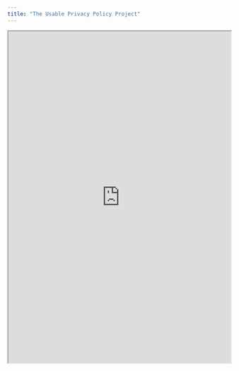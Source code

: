 ```yaml
---
title: "The Usable Privacy Policy Project"
---
```



<iframe height="750" width="100%" src="https://ewelton.github.io/ktest/wiki.html#The%20Usable%20Privacy%20Policy%20Project"></iframe>
